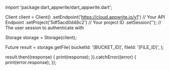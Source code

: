 import 'package:dart_appwrite/dart_appwrite.dart';

Client client = Client()
  .setEndpoint('https://cloud.appwrite.io/v1') // Your API Endpoint
  .setProject('5df5acd0d48c2') // Your project ID
  .setSession(''); // The user session to authenticate with

Storage storage = Storage(client);

Future result = storage.getFile(
  bucketId: '[BUCKET_ID]',
  fileId: '[FILE_ID]',
);

result.then((response) {
  print(response);
}).catchError((error) {
  print(error.response);
});
